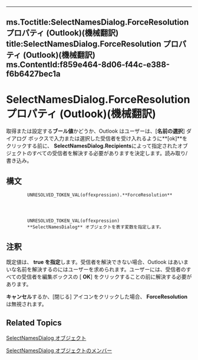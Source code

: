 

---
ms.Toctitle:SelectNamesDialog.ForceResolution プロパティ (Outlook)(機械翻訳)
title:SelectNamesDialog.ForceResolution プロパティ (Outlook)(機械翻訳)
ms.ContentId:f859e464-8d06-f44c-e388-f6b6427bec1a
---
# SelectNamesDialog.ForceResolution プロパティ (Outlook)(機械翻訳)




取得または設定する**ブール値**かどうか、Outlook はユーザーは、[**名前の選択**] ダイアログ ボックスで入力または選択した受信者を受け入れるように**[ok]**をクリックする前に、 **SelectNamesDialog.Recipients**によって指定されたオブジェクトのすべての受信者を解決する必要がありますを決定します。読み取り/書き込み。

## 構文

            UNRESOLVED_TOKEN_VAL(offexpression).**ForceResolution**




            UNRESOLVED_TOKEN_VAL(offexpression)
            **SelectNamesDialog** オブジェクトを表す変数を指定します。



## 注釈
既定値は、 **true を指定**します。受信者を解決できない場合、Outlook はあいまいな名前を解決するのにはユーザーを求められます。ユーザーには、受信者のすべての受信者を編集ボックスの [ **OK**] をクリックすることの前に解決する必要があります。



**キャンセル**するか、[閉じる] アイコンをクリックした場合、 **ForceResolution**は無視されます。



## Related Topics

[SelectNamesDialog オブジェクト](1522736a-3cad-9f1c-4da9-b52a3a01731c.md)

[SelectNamesDialog オブジェクトのメンバー](0f5546af-f89a-8a8b-ced9-a2d646bf9634.md)




